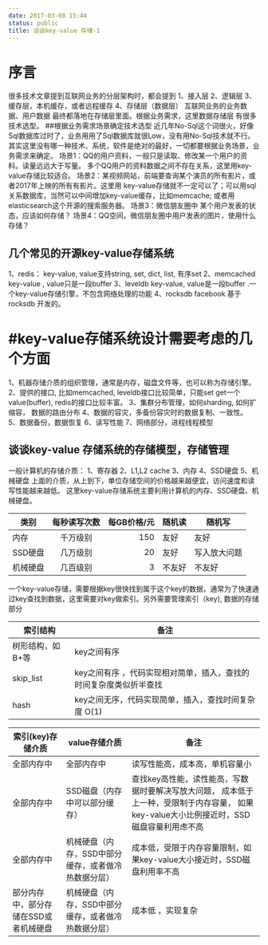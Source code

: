 ```yaml
---
date: 2017-03-08 15:44
status: public
title: 谈谈key-value 存储-1
---
```


# 序言
很多技术文章提到互联网业务的分层架构时，都会提到 
1、接入层
2、逻辑层
3、缓存层，本机缓存，或者远程缓存
4、存储层（数据层）
互联网业务的业务数据、用户数据 最终都落地在存储层里面。根据业务需求，这里数据存储层 有很多技术选型。
##根据业务需求场景确定技术选型
近几年No-Sql这个词很火，好像Sql数据库过时了，业务用用了Sql数据库就很Low，没有用No-Sql技术就不行。其实这里没有哪一种技术、系统，软件是绝对的最好，一切都要根据业务场景，业务需求来确定。
场景1：QQ的用户资料，一般只是读取、修改某一个用户的资料。读量远远大于写量。 多个QQ用户的资料数据之间不存在关系，这里用key-value存储比较适合。
场景2：某视频网站，前端要查询某个演员的所有影片，或者2017年上映的所有有影片。这里用 key-value存储就不一定可以了；可以用sql关系数据库，当然可以中间增加key-value缓存，比如memcache; 或者用elasticsearch这个开源的搜索服务器。
场景3：微信朋友圈中 某个用户发表的状态，应该如何存储？
场景4：QQ空间，微信朋友圈中用户发表的图片，使用什么存储？
## 几个常见的开源key-value存储系统
1、redis： 
key-value, value支持string, set, dict, list,  有序set
2、memcached
key-value , value只是一段buffer
3、leveldb
key-value, value是一段buffer .一个key-value存储引擎，不包含网络处理的功能
4、rocksdb
facebook 基于rocksdb 开发的。
# #key-value存储系统设计需要考虑的几个方面
1、机器存储介质的组织管理，通常是内存，磁盘文件等，也可以称为存储引擎。
2、提供的接口, 比如memcached, leveldb接口比较简单，只能set get一个value(buffer), redis的接口比较丰富。
3、集群分布管理，如何sharding, 如何扩缩容， 数据的路由分布
4、数据的容灾，多备份容灾时的数据复制、一致性。
5、数据备份，数据恢复
6、读写性能
7、网络部分，进程线程模型

## 谈谈key-value 存储系统的存储模型，存储管理
一般计算机的存储介质：
1、寄存器
2、L1,L2 cache
3、内存 
4、SSD硬盘
5、机械硬盘 
上面的介质，从上到下，单位存储空间的价格越来越便宜，访问速度和读写性能越来越低。
这里key-value存储系统主要利用计算机的内存、SSD硬盘、机械硬盘。

| 类别        | 每秒读写次数           | 每GB价格/元  |随机读  |随机写  |
| --------- |:---------------------:| ---------------:| ------- | ------- |
| 内存       | 千万级别                  |  150                 |  友好   | 友好    |
| SSD硬盘| 几万级别                  |  20                   |  友好   | 写入放大问题|
|机械硬盘|  几百级别                  |  3                     |不友好| 不友好  |  

一个key-value存储，需要根据key很快找到属于这个key的数据，通常为了快速通过key查找到数据，这里需要对key做索引。另外需要管理索引（key), 数据的存储部分

| 索引结构              |   备注      |
| ------------------ | ---------------- |
| 树形结构，如B+等 | key之间有序 | 实现代码复杂|
| skip_list         |  key之间有序 ，代码实现相对简单，插入，查找的时间复杂度类似折半查找|   |
| hash              |  key之间无序，代码实现简单，插入，查找时间复杂度 O(1) |

|索引(key)存储介质 |  value存储介质   |      备注           |
| ------------------- | ----------------- | --------------- |
| 全部内存中           |  全部内存中         |   读写性能高，成本高，单机容量小                     |
| 全部内存中           |  SSD磁盘（内存中可以部分缓存）| 查找key高性能，读性能高，写数据时要解决写放大问题， 成本低于上一种，受限制于内存容量， 如果key-value大小比例接近时，SSD磁盘容量利用虑不高|
|全部内存中           |  机械硬盘（内存，SSD中部分缓存，或者做冷热数据分层） | 成本低，受限于内存容量限制，如果key-value大小接近时，SSD磁盘利用率不高|
|部分内存中，部分存储在SSD或者机械硬盘| 机械硬盘（内存，SSD中部分缓存，或者做冷热数据分层） | 成本低 ，实现复杂 |














